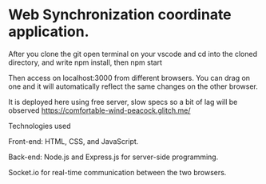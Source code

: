 # Web Synchronization coordinate application.

After you clone the git
open terminal on your vscode and cd into the cloned directory, and write npm install, then npm start

Then access on localhost:3000 from different browsers. 
You can drag on one and it will automatically reflect the same changes on the other browser.

It is deployed here using free server, slow specs so a bit of lag will be observed https://comfortable-wind-peacock.glitch.me/

Technologies used 

Front-end: HTML, CSS, and JavaScript.

Back-end: Node.js and Express.js for server-side programming.

Socket.io for real-time communication between the two browsers.

